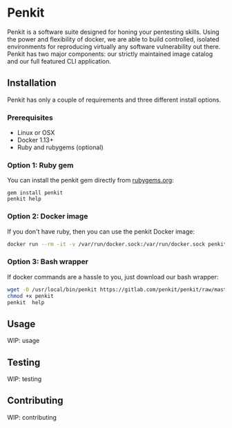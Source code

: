 # Penkit

Penkit is a software suite designed for honing your pentesting skills. Using the power and flexibility of docker, we are able to build controlled, isolated environments for reproducing virtually any software vulnerability out there. Penkit has two major components: our strictly maintained image catalog and our full featured CLI application.

## Installation

Penkit has only a couple of requirements and three different install options.

### Prerequisites

- Linux or OSX
- Docker 1.13+
- Ruby and rubygems (optional)

### Option 1: Ruby gem

You can install the penkit gem directly from [rubygems.org](https://rubygems.org/gems/penkit):

```
gem install penkit
penkit help
```

### Option 2: Docker image

If you don't have ruby, then you can use the penkit Docker image:

```bash
docker run --rm -it -v /var/run/docker.sock:/var/run/docker.sock penkit/cli help
```

### Option 3: Bash wrapper

If docker commands are a hassle to you, just download our bash wrapper:

```bash
wget -O /usr/local/bin/penkit https://gitlab.com/penkit/penkit/raw/master/scripts/penkit
chmod +x penkit
penkit  help
```

## Usage

WIP: usage

## Testing

WIP: testing

## Contributing

WIP: contributing

